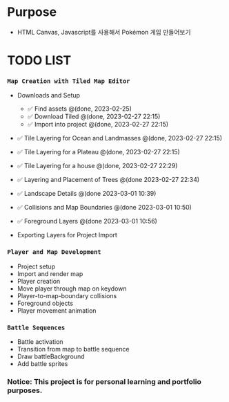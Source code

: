# Purpose
 - HTML Canvas, Javascript를 사용해서 Pokémon 게임 만들어보기

# TODO LIST

### `Map Creation with Tiled Map Editor`
 - Downloads and Setup
   - ✅ Find assets @(done, 2023-02-25)
   - ✅ Download Tiled @(done, 2023-02-27 22:15)
   - ✅ Import into project @(done, 2023-02-27 22:15)
- ✅ Tile Layering for Ocean and Landmasses @(done, 2023-02-27 22:15)
- ✅ Tile Layering for a Plateau @(done, 2023-02-27 22:15)
- ✅ Tile Layering for a house  @(done, 2023-02-27 22:29)

- ✅ Layering and Placement of Trees @(done 2023-02-27 22:34)
- ✅ Landscape Details @(done 2023-03-01 10:39)
- ✅ Collisions and Map Boundaries @(done 2023-03-01 10:50)
- ✅ Foreground Layers @(done 2023-03-01 10:56)
- Exporting Layers for Project Import


### `Player and Map Development`
 - Project setup
 - Import and render map
 - Player creation
 - Move player through map on keydown
 - Player-to-map-boundary collisions
 - Foreground objects
 - Player movement animation


### `Battle Sequences`
 - Battle activation
 - Transition from map to battle sequence
 - Draw battleBackground
 - Add battle sprites



### Notice:  This project is for personal learning and portfolio purposes.